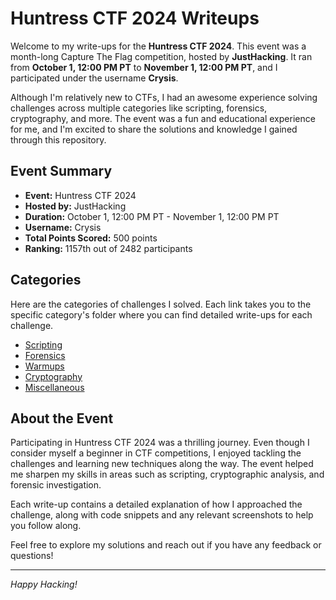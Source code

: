 # Huntress CTF 2024 Writeups

Welcome to my write-ups for the **Huntress CTF 2024**. This event was a month-long Capture The Flag competition, hosted by **JustHacking**. It ran from **October 1, 12:00 PM PT** to **November 1, 12:00 PM PT**, and I participated under the username **Crysis**.

Although I'm relatively new to CTFs, I had an awesome experience solving challenges across multiple categories like scripting, forensics, cryptography, and more. The event was a fun and educational experience for me, and I'm excited to share the solutions and knowledge I gained through this repository.

## Event Summary

- **Event:** Huntress CTF 2024
- **Hosted by:** JustHacking
- **Duration:** October 1, 12:00 PM PT - November 1, 12:00 PM PT
- **Username:** Crysis
- **Total Points Scored:** 500 points
- **Ranking:** 1157th out of 2482 participants

## Categories

Here are the categories of challenges I solved. Each link takes you to the specific category's folder where you can find detailed write-ups for each challenge.

- [Scripting](Scripting/)
- [Forensics](Forensics/)
- [Warmups](Warmups/)
- [Cryptography](Cryptography/)
- [Miscellaneous](Miscellaneous/)

## About the Event

Participating in Huntress CTF 2024 was a thrilling journey. Even though I consider myself a beginner in CTF competitions, I enjoyed tackling the challenges and learning new techniques along the way. The event helped me sharpen my skills in areas such as scripting, cryptographic analysis, and forensic investigation.

Each write-up contains a detailed explanation of how I approached the challenge, along with code snippets and any relevant screenshots to help you follow along.

Feel free to explore my solutions and reach out if you have any feedback or questions!

---
*Happy Hacking!*


